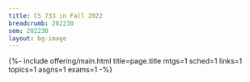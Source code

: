 ```yaml
---
title: CS 733 in Fall 2022
breadcrumb: 202230
sem: 202230
layout: bg-image
---
```

{%- include offering/main.html
    title=page.title
    mtgs=1
    sched=1
    links=1
    topics=1
    asgns=1
    exams=1
-%}
